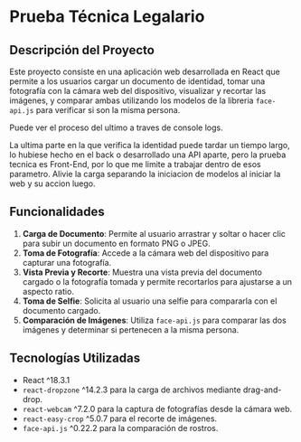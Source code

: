 # Prueba Técnica Legalario

## Descripción del Proyecto
Este proyecto consiste en una aplicación web desarrollada en React que permite a los usuarios cargar un documento de identidad, tomar una fotografía con la cámara web del dispositivo, visualizar y recortar las imágenes, y comparar ambas utilizando los modelos de la libreria `face-api.js` para verificar si son la misma persona.

Puede ver el proceso del ultimo a traves de console logs.

La ultima parte en la que verifica la identidad puede tardar un tiempo largo, lo hubiese hecho en el back o desarrollado una API aparte, pero la prueba tecnica es Front-End, por lo que me limite a trabajar dentro de esos parametro. Alivie la carga separando la iniciacion de modelos al iniciar la web y su accion luego.

## Funcionalidades
1. **Carga de Documento**: Permite al usuario arrastrar y soltar o hacer clic para subir un documento en formato PNG o JPEG.
2. **Toma de Fotografía**: Accede a la cámara web del dispositivo para capturar una fotografía.
3. **Vista Previa y Recorte**: Muestra una vista previa del documento cargado o la fotografía tomada y permite recortarlos para ajustarse a un aspecto ratio.
4. **Toma de Selfie**: Solicita al usuario una selfie para compararla con el documento cargado.
5. **Comparación de Imágenes**: Utiliza `face-api.js` para comparar las dos imágenes y determinar si pertenecen a la misma persona.

## Tecnologías Utilizadas
- React ^18.3.1
- `react-dropzone` ^14.2.3 para la carga de archivos mediante drag-and-drop.
- `react-webcam` ^7.2.0 para la captura de fotografías desde la cámara web.
- `react-easy-crop` ^5.0.7 para el recorte de imágenes.
- `face-api.js` ^0.22.2 para la comparación de rostros.
